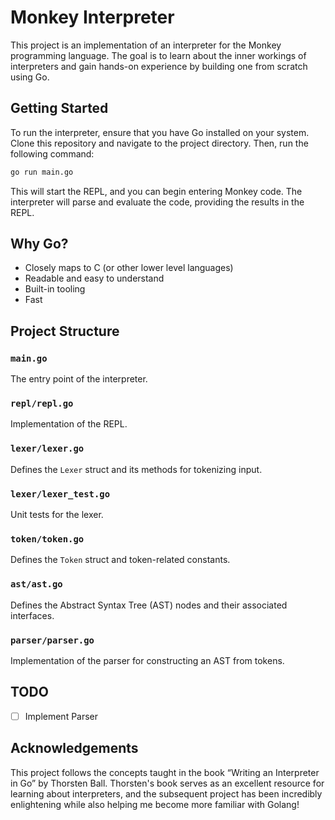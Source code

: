 # Monkey Interpreter

This project is an implementation of an interpreter for the Monkey programming language. The goal is to learn about the inner workings of interpreters and gain hands-on experience by building one from scratch using Go.

## Getting Started

To run the interpreter, ensure that you have Go installed on your system. Clone this repository and navigate to the project directory. Then, run the following command:

```bash
go run main.go
```

This will start the REPL, and you can begin entering Monkey code. The interpreter will parse and evaluate the code, providing the results in the REPL.

## Why Go?

- Closely maps to C (or other lower level languages)
- Readable and easy to understand
- Built-in tooling
- Fast

## Project Structure

### `main.go`
The entry point of the interpreter.

### `repl/repl.go`
Implementation of the REPL.

### `lexer/lexer.go`
Defines the `Lexer` struct and its methods for tokenizing input.

### `lexer/lexer_test.go`
Unit tests for the lexer.

### `token/token.go`
Defines the `Token` struct and token-related constants.

### `ast/ast.go`
Defines the Abstract Syntax Tree (AST) nodes and their associated interfaces.

### `parser/parser.go`
Implementation of the parser for constructing an AST from tokens.

## TODO
- [ ] Implement Parser

## Acknowledgements
This project follows the concepts taught in the book “Writing an Interpreter in Go” by Thorsten Ball. Thorsten's book serves as an excellent resource for learning about interpreters, and the subsequent project has been incredibly enlightening while also helping me become more familiar with Golang!